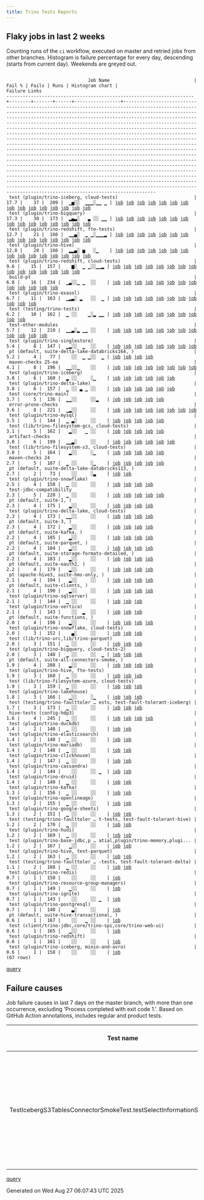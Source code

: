 ```yaml
---
title: Trino Tests Reports
---
```


## Flaky jobs in last 2 weeks

Counting runs of the `ci` workflow, executed on master and retried jobs from other branches.
Histogram is failure percentage for every day, descending (starts from current day).
Weekends are greyed out.
<pre><code>
                              Job Name                               | Fail % | Fails | Runs | Histogram chart |                                                                                                                                                                                                                                                                                                                                                                                                                                                                                                                                                                                                                  Failure Links                                                                                                                                                                                                                                                                                                                                                                                                                                                                                                                                                                                                                   
---------------------------------------------------------------------+--------+-------+------+-----------------+--------------------------------------------------------------------------------------------------------------------------------------------------------------------------------------------------------------------------------------------------------------------------------------------------------------------------------------------------------------------------------------------------------------------------------------------------------------------------------------------------------------------------------------------------------------------------------------------------------------------------------------------------------------------------------------------------------------------------------------------------------------------------------------------------------------------------------------------------------------------------------------------------------------------------------------------------------------------------------------------------------------------------------------------------------------------------------------------------------------------------------------------------------------------------------------------------------------------------------------------------
 test (plugin/trino-iceberg, cloud-tests)                            |   17.7 |    37 |  209 |  ▁▅░░  ▁▁▁░▁▁ ▁ | <a href="https://github.com/trinodb/trino/actions/runs/17228955566/job/48878936863">job</a> <a href="https://github.com/trinodb/trino/actions/runs/17230922316/job/48884620556">job</a> <a href="https://github.com/trinodb/trino/actions/runs/17239037297/job/48910970778">job</a> <a href="https://github.com/trinodb/trino/actions/runs/17239037297/job/48910970778">job</a> <a href="https://github.com/trinodb/trino/actions/runs/17240628385/job/48916677607">job</a> <a href="https://github.com/trinodb/trino/actions/runs/17207616607/job/48811641086">job</a> <a href="https://github.com/trinodb/trino/actions/runs/17207616607/job/48811641086">job</a> <a href="https://github.com/trinodb/trino/actions/runs/17207616607/job/48816293809">job</a> <a href="https://github.com/trinodb/trino/actions/runs/17207616607/job/48816293809">job</a> <a href="https://github.com/trinodb/trino/actions/runs/17208768128/job/48815634742">job</a> <a href="https://github.com/trinodb/trino/actions/runs/17108416743/job/48523657383">job</a> <a href="https://github.com/trinodb/trino/actions/runs/17108416743/job/48523657383">job</a> <a href="https://github.com/trinodb/trino/actions/runs/17109422199/job/48526890190">job</a> <a href="https://github.com/trinodb/trino/actions/runs/17112058958/job/48535478957">job</a> <a href="https://github.com/trinodb/trino/actions/runs/17071314679/job/48400823061">job</a>  
 test (plugin/trino-bigquery)                                        |   17.3 |    30 |  173 |  ▂▄▃░   ▃ ░░ ▁▁ | <a href="https://github.com/trinodb/trino/actions/runs/17208768128/job/48921456231">job</a> <a href="https://github.com/trinodb/trino/actions/runs/17208768128/job/48921456231">job</a> <a href="https://github.com/trinodb/trino/actions/runs/17208768128/job/48921456231">job</a> <a href="https://github.com/trinodb/trino/actions/runs/17208768128/job/48921456231">job</a> <a href="https://github.com/trinodb/trino/actions/runs/17237684771/job/48906756653">job</a> <a href="https://github.com/trinodb/trino/actions/runs/17208768128/job/48815634643">job</a> <a href="https://github.com/trinodb/trino/actions/runs/17208768128/job/48815634643">job</a> <a href="https://github.com/trinodb/trino/actions/runs/17208768128/job/48815634643">job</a> <a href="https://github.com/trinodb/trino/actions/runs/17208768128/job/48815634643">job</a> <a href="https://github.com/trinodb/trino/actions/runs/17208768128/job/48820554340">job</a> <a href="https://github.com/trinodb/trino/actions/runs/17182028555/job/48745788824">job</a> <a href="https://github.com/trinodb/trino/actions/runs/17109422199/job/48526890063">job</a> <a href="https://github.com/trinodb/trino/actions/runs/17058484437/job/48360581954">job</a> <a href="https://github.com/trinodb/trino/actions/runs/17059964983/job/48364871708">job</a> <a href="https://github.com/trinodb/trino/actions/runs/17067408202/job/48387815758">job</a>  
 test (plugin/trino-redshift, fte-tests)                             |   12.7 |    21 |  166 |  ▁▁▄░  ▁ ▁░▁▁▁▂ | <a href="https://github.com/trinodb/trino/actions/runs/17230922316/job/48884620602">job</a> <a href="https://github.com/trinodb/trino/actions/runs/17239037297/job/48910970877">job</a> <a href="https://github.com/trinodb/trino/actions/runs/17239037297/job/48910970877">job</a> <a href="https://github.com/trinodb/trino/actions/runs/17239037297/job/48917964768">job</a> <a href="https://github.com/trinodb/trino/actions/runs/17239037297/job/48917964768">job</a> <a href="https://github.com/trinodb/trino/actions/runs/17206765027/job/48809040604">job</a> <a href="https://github.com/trinodb/trino/actions/runs/17206765027/job/48809040604">job</a> <a href="https://github.com/trinodb/trino/actions/runs/17183034042/job/48748078659">job</a> <a href="https://github.com/trinodb/trino/actions/runs/17183034042/job/48748078659">job</a> <a href="https://github.com/trinodb/trino/actions/runs/17107673239/job/48520803920">job</a> <a href="https://github.com/trinodb/trino/actions/runs/17112058958/job/48535479005">job</a> <a href="https://github.com/trinodb/trino/actions/runs/17038144693/job/48295405126">job</a> <a href="https://github.com/trinodb/trino/actions/runs/17047639583/job/48327515491">job</a> <a href="https://github.com/trinodb/trino/actions/runs/17047639583/job/48327515491">job</a> <a href="https://github.com/trinodb/trino/actions/runs/17005460462/job/48214385396">job</a>  
 test (plugin/trino-hive)                                            |   12.0 |    20 |  166 |  ▂▂▄░ ▅   ░▁    | <a href="https://github.com/trinodb/trino/actions/runs/17231287655/job/48885749509">job</a> <a href="https://github.com/trinodb/trino/actions/runs/17231287655/job/48889390398">job</a> <a href="https://github.com/trinodb/trino/actions/runs/17239037297/job/48910970735">job</a> <a href="https://github.com/trinodb/trino/actions/runs/17239037297/job/48910970735">job</a> <a href="https://github.com/trinodb/trino/actions/runs/17239037297/job/48917964750">job</a> <a href="https://github.com/trinodb/trino/actions/runs/17183034042/job/48794141969">job</a> <a href="https://github.com/trinodb/trino/actions/runs/17183034042/job/48794141969">job</a> <a href="https://github.com/trinodb/trino/actions/runs/17203530595/job/48799062867">job</a> <a href="https://github.com/trinodb/trino/actions/runs/17203530595/job/48799062867">job</a> <a href="https://github.com/trinodb/trino/actions/runs/17183034042/job/48748078615">job</a> <a href="https://github.com/trinodb/trino/actions/runs/17183034042/job/48748078615">job</a> <a href="https://github.com/trinodb/trino/actions/runs/17126746825/job/48580258104">job</a> <a href="https://github.com/trinodb/trino/actions/runs/17126746825/job/48580258104">job</a> <a href="https://github.com/trinodb/trino/actions/runs/17126746825/job/48580258104">job</a> <a href="https://github.com/trinodb/trino/actions/runs/17130599644/job/48593618945">job</a>  
 test (plugin/trino-redshift, cloud-tests)                           |    9.6 |    15 |  157 |    ▆░  ▁ ▁░░▁▁▂ | <a href="https://github.com/trinodb/trino/actions/runs/17230922316/job/48884620605">job</a> <a href="https://github.com/trinodb/trino/actions/runs/17182028555/job/48745788862">job</a> <a href="https://github.com/trinodb/trino/actions/runs/17183034042/job/48748078651">job</a> <a href="https://github.com/trinodb/trino/actions/runs/17183034042/job/48748078651">job</a> <a href="https://github.com/trinodb/trino/actions/runs/17107673239/job/48520803930">job</a> <a href="https://github.com/trinodb/trino/actions/runs/17112058958/job/48535479008">job</a> <a href="https://github.com/trinodb/trino/actions/runs/17038144693/job/48295405121">job</a> <a href="https://github.com/trinodb/trino/actions/runs/17038465894/job/48296412992">job</a> <a href="https://github.com/trinodb/trino/actions/runs/16988183959/job/48161573123">job</a> <a href="https://github.com/trinodb/trino/actions/runs/16961661340/job/48075782150">job</a> <a href="https://github.com/trinodb/trino/actions/runs/16963624069/job/48082119958">job</a> <a href="https://github.com/trinodb/trino/actions/runs/16932513136/job/47981307742">job</a> <a href="https://github.com/trinodb/trino/actions/runs/16941290119/job/48010935661">job</a> <a href="https://github.com/trinodb/trino/actions/runs/16941290119/job/48010935661">job</a> <a href="https://github.com/trinodb/trino/actions/runs/16944743520/job/48022822393">job</a>  
 build-pt                                                            |    6.8 |    16 |  234 |  ▁▃░░▁ ▁  ░░    | <a href="https://github.com/trinodb/trino/actions/runs/17237684771/job/48906676013">job</a> <a href="https://github.com/trinodb/trino/actions/runs/17237684771/job/48906676013">job</a> <a href="https://github.com/trinodb/trino/actions/runs/17239037297/job/48910886342">job</a> <a href="https://github.com/trinodb/trino/actions/runs/17239037297/job/48910886342">job</a> <a href="https://github.com/trinodb/trino/actions/runs/17208768128/job/48815534842">job</a> <a href="https://github.com/trinodb/trino/actions/runs/17208768128/job/48815534842">job</a> <a href="https://github.com/trinodb/trino/actions/runs/17208768128/job/48815534842">job</a> <a href="https://github.com/trinodb/trino/actions/runs/17208768128/job/48815534842">job</a> <a href="https://github.com/trinodb/trino/actions/runs/17208768128/job/48820553079">job</a> <a href="https://github.com/trinodb/trino/actions/runs/17162324829/job/48694383558">job</a> <a href="https://github.com/trinodb/trino/actions/runs/17162324829/job/48694383558">job</a> <a href="https://github.com/trinodb/trino/actions/runs/17099173653/job/48490851481">job</a> <a href="https://github.com/trinodb/trino/actions/runs/17109422199/job/48526820809">job</a>                                                                                                                                                                  
 test (plugin/trino-exasol)                                          |    6.7 |    11 |  163 |  ▁▂▃░ ▂   ░░  ▁ | <a href="https://github.com/trinodb/trino/actions/runs/17237684771/job/48906756706">job</a> <a href="https://github.com/trinodb/trino/actions/runs/17237684771/job/48906756706">job</a> <a href="https://github.com/trinodb/trino/actions/runs/17208768128/job/48815634719">job</a> <a href="https://github.com/trinodb/trino/actions/runs/17208768128/job/48815634719">job</a> <a href="https://github.com/trinodb/trino/actions/runs/17208768128/job/48815634719">job</a> <a href="https://github.com/trinodb/trino/actions/runs/17208768128/job/48815634719">job</a> <a href="https://github.com/trinodb/trino/actions/runs/17182028555/job/48745788839">job</a> <a href="https://github.com/trinodb/trino/actions/runs/17130599644/job/48593618991">job</a> <a href="https://github.com/trinodb/trino/actions/runs/17130599644/job/48593618991">job</a> <a href="https://github.com/trinodb/trino/actions/runs/17109422199/job/48526890125">job</a> <a href="https://github.com/trinodb/trino/actions/runs/16935038296/job/47989518578">job</a>                                                                                                                                                                                                                                                                                                                                  
 test (testing/trino-tests)                                          |    6.2 |    10 |  162 |  ▁ ░░    ▁░▂ ▁▁ | <a href="https://github.com/trinodb/trino/actions/runs/17239037297/job/48910970875">job</a> <a href="https://github.com/trinodb/trino/actions/runs/17239037297/job/48910970875">job</a> <a href="https://github.com/trinodb/trino/actions/runs/17038465894/job/48296413039">job</a> <a href="https://github.com/trinodb/trino/actions/runs/17052856560/job/48344465835">job</a> <a href="https://github.com/trinodb/trino/actions/runs/17004207021/job/48211481697">job</a> <a href="https://github.com/trinodb/trino/actions/runs/17005460462/job/48214385404">job</a> <a href="https://github.com/trinodb/trino/actions/runs/16963163305/job/48080635118">job</a> <a href="https://github.com/trinodb/trino/actions/runs/16963700761/job/48082411331">job</a> <a href="https://github.com/trinodb/trino/actions/runs/16963700761/job/48082411331">job</a> <a href="https://github.com/trinodb/trino/actions/runs/16944743520/job/48022822388">job</a>                                                                                                                                                                                                                                                                                                                                                                                                                  
 test-other-modules                                                  |    5.7 |    12 |  210 |  ▁▁▃░▂ ▁▁ ░░    | <a href="https://github.com/trinodb/trino/actions/runs/17239037297/job/48910886326">job</a> <a href="https://github.com/trinodb/trino/actions/runs/17239037297/job/48910886326">job</a> <a href="https://github.com/trinodb/trino/actions/runs/17220626590/job/48854925350">job</a> <a href="https://github.com/trinodb/trino/actions/runs/17182028555/job/48745764959">job</a> <a href="https://github.com/trinodb/trino/actions/runs/17162229249/job/48694056039">job</a> <a href="https://github.com/trinodb/trino/actions/runs/17162229249/job/48694056039">job</a> <a href="https://github.com/trinodb/trino/actions/runs/17164855630/job/48703100295">job</a> <a href="https://github.com/trinodb/trino/actions/runs/17108416743/job/48523584277">job</a> <a href="https://github.com/trinodb/trino/actions/runs/17108416743/job/48523584277">job</a> <a href="https://github.com/trinodb/trino/actions/runs/17112056387/job/48535432056">job</a> <a href="https://github.com/trinodb/trino/actions/runs/17061283578/job/48368488578">job</a> <a href="https://github.com/trinodb/trino/actions/runs/16947600270/job/48032374220">job</a>                                                                                                                                                                                                                                                  
 test (plugin/trino-singlestore)                                     |    5.4 |     8 |  147 |  ▁▂░░  ▁  ░░    | <a href="https://github.com/trinodb/trino/actions/runs/17230922316/job/48884620610">job</a> <a href="https://github.com/trinodb/trino/actions/runs/17231287655/job/48885749588">job</a> <a href="https://github.com/trinodb/trino/actions/runs/17208768128/job/48815634833">job</a> <a href="https://github.com/trinodb/trino/actions/runs/17208768128/job/48815634833">job</a> <a href="https://github.com/trinodb/trino/actions/runs/17208768128/job/48815634833">job</a> <a href="https://github.com/trinodb/trino/actions/runs/17208768128/job/48815634833">job</a> <a href="https://github.com/trinodb/trino/actions/runs/17088799767/job/48458296620">job</a> <a href="https://github.com/trinodb/trino/actions/runs/17088799767/job/48458296620">job</a>                                                                                                                                                                                                                                                                                                                                                                                                                                                                                                                                                                                  
 pt (default, suite-delta-lake-databricks164, )                      |    5.2 |     4 |   77 |    ░░  ▁ ▁░░  ▁ | <a href="https://github.com/trinodb/trino/actions/runs/17108416743/job/48524667188">job</a> <a href="https://github.com/trinodb/trino/actions/runs/17108416743/job/48524667188">job</a> <a href="https://github.com/trinodb/trino/actions/runs/17038465894/job/48297065964">job</a> <a href="https://github.com/trinodb/trino/actions/runs/16937420377/job/47998165210">job</a>                                                                                                                                                                                                                                                                                                                                                                                                                                                                                                                                                                                                                                                                                                                                                                                                                                                                                                                  
 maven-checks 25-ea                                                  |    4.1 |     8 |  196 |  ▁▁░░▁    ░░    | <a href="https://github.com/trinodb/trino/actions/runs/17230842014/job/48884319998">job</a> <a href="https://github.com/trinodb/trino/actions/runs/17239037297/job/48910886303">job</a> <a href="https://github.com/trinodb/trino/actions/runs/17239037297/job/48910886303">job</a> <a href="https://github.com/trinodb/trino/actions/runs/17203530595/job/48798994846">job</a> <a href="https://github.com/trinodb/trino/actions/runs/17203530595/job/48798994846">job</a> <a href="https://github.com/trinodb/trino/actions/runs/17162162595/job/48693837525">job</a> <a href="https://github.com/trinodb/trino/actions/runs/17162162595/job/48693837525">job</a> <a href="https://github.com/trinodb/trino/actions/runs/17046418459/job/48323335321">job</a>                                                                                                                                                                                                                                                                                                                                                                                                                                                                                                                                                                                  
 test (plugin/trino-iceberg)                                         |    3.8 |     6 |  160 |  ▂ ░░     ░▁    | <a href="https://github.com/trinodb/trino/actions/runs/17230922316/job/48884620589">job</a> <a href="https://github.com/trinodb/trino/actions/runs/17231287655/job/48885749535">job</a> <a href="https://github.com/trinodb/trino/actions/runs/17239037297/job/48910970847">job</a> <a href="https://github.com/trinodb/trino/actions/runs/17239037297/job/48910970847">job</a> <a href="https://github.com/trinodb/trino/actions/runs/17240628385/job/48916677697">job</a> <a href="https://github.com/trinodb/trino/actions/runs/17004812202/job/48212902847">job</a>                                                                                                                                                                                                                                                                                                                                                                                                                                                                                                                                                                                                                                                                                                                                                  
 test (plugin/trino-delta-lake)                                      |    3.8 |     6 |  157 |  ▁ ░░ ▃ ▁ ░░    | <a href="https://github.com/trinodb/trino/actions/runs/17239037297/job/48910970698">job</a> <a href="https://github.com/trinodb/trino/actions/runs/17239037297/job/48910970698">job</a> <a href="https://github.com/trinodb/trino/actions/runs/17126746825/job/48580258026">job</a> <a href="https://github.com/trinodb/trino/actions/runs/17126746825/job/48580258026">job</a> <a href="https://github.com/trinodb/trino/actions/runs/17126746825/job/48580258026">job</a> <a href="https://github.com/trinodb/trino/actions/runs/17079801061/job/48430538247">job</a>                                                                                                                                                                                                                                                                                                                                                                                                                                                                                                                                                                                                                                                                                                                                                  
 test (core/trino-main)                                              |    3.7 |     5 |  136 |  ▁▁░░     ░░▂   | <a href="https://github.com/trinodb/trino/actions/runs/17237684771/job/48906756693">job</a> <a href="https://github.com/trinodb/trino/actions/runs/17237684771/job/48906756693">job</a> <a href="https://github.com/trinodb/trino/actions/runs/17209401445/job/48817287019">job</a> <a href="https://github.com/trinodb/trino/actions/runs/17209401445/job/48817287019">job</a> <a href="https://github.com/trinodb/trino/actions/runs/16995535563/job/48185273384">job</a>                                                                                                                                                                                                                                                                                                                                                                                                                                                                                                                                                                                                                                                                                                                                                                                                                                  
 error-prone-checks                                                  |    3.6 |     8 |  221 |  ▁▂░░     ░░    | <a href="https://github.com/trinodb/trino/actions/runs/17231287655/job/48885679146">job</a> <a href="https://github.com/trinodb/trino/actions/runs/17239037297/job/48910886340">job</a> <a href="https://github.com/trinodb/trino/actions/runs/17239037297/job/48910886340">job</a> <a href="https://github.com/trinodb/trino/actions/runs/17208768128/job/48815534723">job</a> <a href="https://github.com/trinodb/trino/actions/runs/17208768128/job/48815534723">job</a> <a href="https://github.com/trinodb/trino/actions/runs/17208768128/job/48815534723">job</a> <a href="https://github.com/trinodb/trino/actions/runs/17208768128/job/48815534723">job</a> <a href="https://github.com/trinodb/trino/actions/runs/17097621271/job/48485669402">job</a>                                                                                                                                                                                                                                                                                                                                                                                                                                                                                                                                                                                  
 test (plugin/trino-mysql)                                           |    3.5 |     5 |  144 |  ▁ ▃░     ░░    | <a href="https://github.com/trinodb/trino/actions/runs/17237684771/job/48906756849">job</a> <a href="https://github.com/trinodb/trino/actions/runs/17237684771/job/48906756849">job</a> <a href="https://github.com/trinodb/trino/actions/runs/17239037297/job/48910970801">job</a> <a href="https://github.com/trinodb/trino/actions/runs/17239037297/job/48910970801">job</a> <a href="https://github.com/trinodb/trino/actions/runs/17182028555/job/48745788885">job</a>                                                                                                                                                                                                                                                                                                                                                                                                                                                                                                                                                                                                                                                                                                                                                                                                                                  
 test (lib/trino-filesystem-gcs, cloud-tests)                        |    3.1 |     5 |  162 |   ▂░░   ▁ ░░    | <a href="https://github.com/trinodb/trino/actions/runs/17203530595/job/48799062800">job</a> <a href="https://github.com/trinodb/trino/actions/runs/17203530595/job/48799062800">job</a> <a href="https://github.com/trinodb/trino/actions/runs/17203530595/job/48806034746">job</a> <a href="https://github.com/trinodb/trino/actions/runs/17203530595/job/48806034746">job</a> <a href="https://github.com/trinodb/trino/actions/runs/17058484437/job/48360581934">job</a>                                                                                                                                                                                                                                                                                                                                                                                                                                                                                                                                                                                                                                                                                                                                                                                                                                  
 artifact-checks                                                     |    3.0 |     6 |  199 |  ▁▁▃░     ░░    | <a href="https://github.com/trinodb/trino/actions/runs/17237684771/job/48906675898">job</a> <a href="https://github.com/trinodb/trino/actions/runs/17237684771/job/48906675898">job</a> <a href="https://github.com/trinodb/trino/actions/runs/17222521331/job/48860751615">job</a> <a href="https://github.com/trinodb/trino/actions/runs/17182985807/job/48747955205">job</a> <a href="https://github.com/trinodb/trino/actions/runs/17097621271/job/48485669359">job</a> <a href="https://github.com/trinodb/trino/actions/runs/16944743520/job/48022756452">job</a>                                                                                                                                                                                                                                                                                                                                                                                                                                                                                                                                                                                                                                                                                                                                                  
 test (lib/trino-filesystem-s3, cloud-tests)                         |    3.0 |     5 |  164 |   ▂░░     ░▁    | <a href="https://github.com/trinodb/trino/actions/runs/17208768128/job/48815634637">job</a> <a href="https://github.com/trinodb/trino/actions/runs/17208768128/job/48815634637">job</a> <a href="https://github.com/trinodb/trino/actions/runs/17208768128/job/48815634637">job</a> <a href="https://github.com/trinodb/trino/actions/runs/17208768128/job/48815634637">job</a> <a href="https://github.com/trinodb/trino/actions/runs/17005460462/job/48214385336">job</a>                                                                                                                                                                                                                                                                                                                                                                                                                                                                                                                                                                                                                                                                                                                                                                                                                                  
 maven-checks 24                                                     |    2.7 |     5 |  187 |  ▁ ░░     ░▁    | <a href="https://github.com/trinodb/trino/actions/runs/17230842014/job/48884320009">job</a> <a href="https://github.com/trinodb/trino/actions/runs/17237684771/job/48906675911">job</a> <a href="https://github.com/trinodb/trino/actions/runs/17237684771/job/48906675911">job</a> <a href="https://github.com/trinodb/trino/actions/runs/17108039653/job/48522012239">job</a> <a href="https://github.com/trinodb/trino/actions/runs/17004207021/job/48211458355">job</a>                                                                                                                                                                                                                                                                                                                                                                                                                                                                                                                                                                                                                                                                                                                                                                                                                                  
 pt (default, suite-delta-lake-databricks113, )                      |    2.7 |     2 |   73 |    ░░     ░▃    | <a href="https://github.com/trinodb/trino/actions/runs/17004812202/job/48213086476">job</a> <a href="https://github.com/trinodb/trino/actions/runs/17005460462/job/48214577054">job</a>                                                                                                                                                                                                                                                                                                                                                                                                                                                                                                                                                                                                                                                                                                                                                                                                                                                                                                                                                                                                                                                                                  
 test (plugin/trino-snowflake)                                       |    2.5 |     4 |  158 |  ▁ ░░     ░░    | <a href="https://github.com/trinodb/trino/actions/runs/17237684771/job/48906756853">job</a> <a href="https://github.com/trinodb/trino/actions/runs/17237684771/job/48906756853">job</a> <a href="https://github.com/trinodb/trino/actions/runs/17239037297/job/48910970836">job</a> <a href="https://github.com/trinodb/trino/actions/runs/17239037297/job/48910970836">job</a>                                                                                                                                                                                                                                                                                                                                                                                                                                                                                                                                                                                                                                                                                                                                                                                                                                                                                                                  
 test-jdbc-compatibility                                             |    2.3 |     5 |  220 |  ▁ ░░     ░░    | <a href="https://github.com/trinodb/trino/actions/runs/17230922316/job/48884561659">job</a> <a href="https://github.com/trinodb/trino/actions/runs/17237684771/job/48906675930">job</a> <a href="https://github.com/trinodb/trino/actions/runs/17237684771/job/48906675930">job</a> <a href="https://github.com/trinodb/trino/actions/runs/17239037297/job/48910886336">job</a> <a href="https://github.com/trinodb/trino/actions/runs/17239037297/job/48910886336">job</a>                                                                                                                                                                                                                                                                                                                                                                                                                                                                                                                                                                                                                                                                                                                                                                                                                                  
 pt (default, suite-1, )                                             |    2.3 |     4 |  175 |   ▂░░     ░░    | <a href="https://github.com/trinodb/trino/actions/runs/17208768128/job/48829565777">job</a> <a href="https://github.com/trinodb/trino/actions/runs/17208768128/job/48829565777">job</a> <a href="https://github.com/trinodb/trino/actions/runs/17208768128/job/48829565777">job</a> <a href="https://github.com/trinodb/trino/actions/runs/17208768128/job/48829565777">job</a>                                                                                                                                                                                                                                                                                                                                                                                                                                                                                                                                                                                                                                                                                                                                                                                                                                                                                                                  
 test (plugin/trino-delta-lake, cloud-tests)                         |    2.3 |     4 |  173 |  ▁▁░░     ░░    | <a href="https://github.com/trinodb/trino/actions/runs/17239037297/job/48910970704">job</a> <a href="https://github.com/trinodb/trino/actions/runs/17239037297/job/48910970704">job</a> <a href="https://github.com/trinodb/trino/actions/runs/17209401445/job/48817287063">job</a> <a href="https://github.com/trinodb/trino/actions/runs/17209401445/job/48817287063">job</a>                                                                                                                                                                                                                                                                                                                                                                                                                                                                                                                                                                                                                                                                                                                                                                                                                                                                                                                  
 pt (default, suite-3, )                                             |    2.3 |     4 |  172 |   ▂░░     ░░    | <a href="https://github.com/trinodb/trino/actions/runs/17208768128/job/48829565750">job</a> <a href="https://github.com/trinodb/trino/actions/runs/17208768128/job/48829565750">job</a> <a href="https://github.com/trinodb/trino/actions/runs/17208768128/job/48829565750">job</a> <a href="https://github.com/trinodb/trino/actions/runs/17208768128/job/48829565750">job</a>                                                                                                                                                                                                                                                                                                                                                                                                                                                                                                                                                                                                                                                                                                                                                                                                                                                                                                                  
 pt (default, suite-kafka, )                                         |    2.2 |     4 |  185 |   ▂░░     ░░    | <a href="https://github.com/trinodb/trino/actions/runs/17208768128/job/48829565995">job</a> <a href="https://github.com/trinodb/trino/actions/runs/17208768128/job/48829565995">job</a> <a href="https://github.com/trinodb/trino/actions/runs/17208768128/job/48829565995">job</a> <a href="https://github.com/trinodb/trino/actions/runs/17208768128/job/48829565995">job</a>                                                                                                                                                                                                                                                                                                                                                                                                                                                                                                                                                                                                                                                                                                                                                                                                                                                                                                                  
 pt (default, suite-parquet, )                                       |    2.2 |     4 |  184 |   ▂░░     ░░    | <a href="https://github.com/trinodb/trino/actions/runs/17208768128/job/48829565928">job</a> <a href="https://github.com/trinodb/trino/actions/runs/17208768128/job/48829565928">job</a> <a href="https://github.com/trinodb/trino/actions/runs/17208768128/job/48829565928">job</a> <a href="https://github.com/trinodb/trino/actions/runs/17208768128/job/48829565928">job</a>                                                                                                                                                                                                                                                                                                                                                                                                                                                                                                                                                                                                                                                                                                                                                                                                                                                                                                                  
 pt (default, suite-storage-formats-detailed, )                      |    2.2 |     4 |  183 |   ▂░░     ░░    | <a href="https://github.com/trinodb/trino/actions/runs/17208768128/job/48829565856">job</a> <a href="https://github.com/trinodb/trino/actions/runs/17208768128/job/48829565856">job</a> <a href="https://github.com/trinodb/trino/actions/runs/17208768128/job/48829565856">job</a> <a href="https://github.com/trinodb/trino/actions/runs/17208768128/job/48829565856">job</a>                                                                                                                                                                                                                                                                                                                                                                                                                                                                                                                                                                                                                                                                                                                                                                                                                                                                                                                  
 pt (default, suite-oauth2, )                                        |    2.2 |     4 |  179 |   ▂░░     ░░    | <a href="https://github.com/trinodb/trino/actions/runs/17208768128/job/48829565870">job</a> <a href="https://github.com/trinodb/trino/actions/runs/17208768128/job/48829565870">job</a> <a href="https://github.com/trinodb/trino/actions/runs/17208768128/job/48829565870">job</a> <a href="https://github.com/trinodb/trino/actions/runs/17208768128/job/48829565870">job</a>                                                                                                                                                                                                                                                                                                                                                                                                                                                                                                                                                                                                                                                                                                                                                                                                                                                                                                                  
 pt (apache-hive3, suite-hms-only, )                                 |    2.1 |     4 |  194 |   ▂░░     ░░    | <a href="https://github.com/trinodb/trino/actions/runs/17208768128/job/48829565932">job</a> <a href="https://github.com/trinodb/trino/actions/runs/17208768128/job/48829565932">job</a> <a href="https://github.com/trinodb/trino/actions/runs/17208768128/job/48829565932">job</a> <a href="https://github.com/trinodb/trino/actions/runs/17208768128/job/48829565932">job</a>                                                                                                                                                                                                                                                                                                                                                                                                                                                                                                                                                                                                                                                                                                                                                                                                                                                                                                                  
 pt (default, suite-clients, )                                       |    2.1 |     4 |  190 |   ▂░░     ░░    | <a href="https://github.com/trinodb/trino/actions/runs/17208768128/job/48829565857">job</a> <a href="https://github.com/trinodb/trino/actions/runs/17208768128/job/48829565857">job</a> <a href="https://github.com/trinodb/trino/actions/runs/17208768128/job/48829565857">job</a> <a href="https://github.com/trinodb/trino/actions/runs/17208768128/job/48829565857">job</a>                                                                                                                                                                                                                                                                                                                                                                                                                                                                                                                                                                                                                                                                                                                                                                                                                                                                                                                  
 test (plugin/trino-sqlserver)                                       |    2.1 |     3 |  144 |  ▁ ░░     ░░    | <a href="https://github.com/trinodb/trino/actions/runs/17237684771/job/48906756887">job</a> <a href="https://github.com/trinodb/trino/actions/runs/17237684771/job/48906756887">job</a> <a href="https://github.com/trinodb/trino/actions/runs/17112056387/job/48535472135">job</a>                                                                                                                                                                                                                                                                                                                                                                                                                                                                                                                                                                                                                                                                                                                                                                                                                                                                                                                                                                                                  
 test (plugin/trino-vertica)                                         |    2.1 |     3 |  143 |    ░░  ▂  ░░    | <a href="https://github.com/trinodb/trino/actions/runs/17107673239/job/48520803956">job</a> <a href="https://github.com/trinodb/trino/actions/runs/17112056387/job/48535472186">job</a> <a href="https://github.com/trinodb/trino/actions/runs/17112058958/job/48535478994">job</a>                                                                                                                                                                                                                                                                                                                                                                                                                                                                                                                                                                                                                                                                                                                                                                                                                                                                                                                                                                                                  
 pt (default, suite-functions, )                                     |    2.0 |     4 |  198 |   ▂░░     ░░    | <a href="https://github.com/trinodb/trino/actions/runs/17208768128/job/48829565891">job</a> <a href="https://github.com/trinodb/trino/actions/runs/17208768128/job/48829565891">job</a> <a href="https://github.com/trinodb/trino/actions/runs/17208768128/job/48829565891">job</a> <a href="https://github.com/trinodb/trino/actions/runs/17208768128/job/48829565891">job</a>                                                                                                                                                                                                                                                                                                                                                                                                                                                                                                                                                                                                                                                                                                                                                                                                                                                                                                                  
 test (plugin/trino-snowflake, cloud-tests)                          |    2.0 |     3 |  152 |    ▄░     ░░    | <a href="https://github.com/trinodb/trino/actions/runs/17230842014/job/48884396408">job</a> <a href="https://github.com/trinodb/trino/actions/runs/17183034042/job/48748078657">job</a> <a href="https://github.com/trinodb/trino/actions/runs/17183034042/job/48748078657">job</a>                                                                                                                                                                                                                                                                                                                                                                                                                                                                                                                                                                                                                                                                                                                                                                                                                                                                                                                                                                                                  
 test (lib/trino-orc,lib/trino-parquet)                              |    2.0 |     3 |  151 |  ▁ ░░     ░░    | <a href="https://github.com/trinodb/trino/actions/runs/17230922316/job/48884620483">job</a> <a href="https://github.com/trinodb/trino/actions/runs/17239037297/job/48910970710">job</a> <a href="https://github.com/trinodb/trino/actions/runs/17239037297/job/48910970710">job</a>                                                                                                                                                                                                                                                                                                                                                                                                                                                                                                                                                                                                                                                                                                                                                                                                                                                                                                                                                                                                  
 test (plugin/trino-bigquery, cloud-tests-2)                         |    2.0 |     3 |  148 |  ▁ ░░     ░░  ▁ | <a href="https://github.com/trinodb/trino/actions/runs/17239037297/job/48910970687">job</a> <a href="https://github.com/trinodb/trino/actions/runs/17239037297/job/48910970687">job</a> <a href="https://github.com/trinodb/trino/actions/runs/16935038296/job/47989518559">job</a>                                                                                                                                                                                                                                                                                                                                                                                                                                                                                                                                                                                                                                                                                                                                                                                                                                                                                                                                                                                                  
 pt (default, suite-all-connectors-smoke, )                          |    1.9 |     4 |  208 |   ▂░░     ░░    | <a href="https://github.com/trinodb/trino/actions/runs/17208768128/job/48829565918">job</a> <a href="https://github.com/trinodb/trino/actions/runs/17208768128/job/48829565918">job</a> <a href="https://github.com/trinodb/trino/actions/runs/17208768128/job/48829565918">job</a> <a href="https://github.com/trinodb/trino/actions/runs/17208768128/job/48829565918">job</a>                                                                                                                                                                                                                                                                                                                                                                                                                                                                                                                                                                                                                                                                                                                                                                                                                                                                                                                  
 test (plugin/trino-hive, fte-tests)                                 |    1.9 |     3 |  160 |  ▁ ░░     ░░    | <a href="https://github.com/trinodb/trino/actions/runs/17231287655/job/48885749510">job</a> <a href="https://github.com/trinodb/trino/actions/runs/17239037297/job/48910970788">job</a> <a href="https://github.com/trinodb/trino/actions/runs/17239037297/job/48910970788">job</a>                                                                                                                                                                                                                                                                                                                                                                                                                                                                                                                                                                                                                                                                                                                                                                                                                                                                                                                                                                                                  
 test (lib/trino-filesystem-azure, cloud-tests)                      |    1.9 |     3 |  159 |  ▁ ░░     ░░    | <a href="https://github.com/trinodb/trino/actions/runs/17231287655/job/48885749463">job</a> <a href="https://github.com/trinodb/trino/actions/runs/17239037297/job/48910970678">job</a> <a href="https://github.com/trinodb/trino/actions/runs/17239037297/job/48910970678">job</a>                                                                                                                                                                                                                                                                                                                                                                                                                                                                                                                                                                                                                                                                                                                                                                                                                                                                                                                                                                                                  
 test (plugin/trino-lakehouse)                                       |    1.8 |     3 |  166 |   ▁░░     ░▁    | <a href="https://github.com/trinodb/trino/actions/runs/17209401445/job/48817287166">job</a> <a href="https://github.com/trinodb/trino/actions/runs/17209401445/job/48817287166">job</a> <a href="https://github.com/trinodb/trino/actions/runs/17005460462/job/48214385371">job</a>                                                                                                                                                                                                                                                                                                                                                                                                                                                                                                                                                                                                                                                                                                                                                                                                                                                                                                                                                                                                  
 test (testing/trino-faulttoler … ests, test-fault-tolerant-iceberg) |    1.7 |     3 |  173 |  ▁ ░░     ░░    | <a href="https://github.com/trinodb/trino/actions/runs/17230922316/job/48884620665">job</a> <a href="https://github.com/trinodb/trino/actions/runs/17237684771/job/48906756896">job</a> <a href="https://github.com/trinodb/trino/actions/runs/17237684771/job/48906756896">job</a>                                                                                                                                                                                                                                                                                                                                                                                                                                                                                                                                                                                                                                                                                                                                                                                                                                                                                                                                                                                                  
 hive-tests (config-hdp3)                                            |    1.6 |     4 |  245 |  ▁ ░░     ░░    | <a href="https://github.com/trinodb/trino/actions/runs/17237684771/job/48906675942">job</a> <a href="https://github.com/trinodb/trino/actions/runs/17237684771/job/48906675942">job</a> <a href="https://github.com/trinodb/trino/actions/runs/17239037297/job/48910886355">job</a> <a href="https://github.com/trinodb/trino/actions/runs/17239037297/job/48910886355">job</a>                                                                                                                                                                                                                                                                                                                                                                                                                                                                                                                                                                                                                                                                                                                                                                                                                                                                                                                  
 test (plugin/trino-duckdb)                                          |    1.4 |     2 |  148 |  ▁ ░░     ░░    | <a href="https://github.com/trinodb/trino/actions/runs/17239037297/job/48910970776">job</a> <a href="https://github.com/trinodb/trino/actions/runs/17239037297/job/48910970776">job</a>                                                                                                                                                                                                                                                                                                                                                                                                                                                                                                                                                                                                                                                                                                                                                                                                                                                                                                                                                                                                                                                                                  
 test (plugin/trino-elasticsearch)                                   |    1.4 |     2 |  148 |  ▁ ░░     ░░    | <a href="https://github.com/trinodb/trino/actions/runs/17230842014/job/48884396363">job</a> <a href="https://github.com/trinodb/trino/actions/runs/17230922316/job/48884620521">job</a>                                                                                                                                                                                                                                                                                                                                                                                                                                                                                                                                                                                                                                                                                                                                                                                                                                                                                                                                                                                                                                                                                  
 test (plugin/trino-mariadb)                                         |    1.4 |     2 |  148 |  ▁ ░░     ░░    | <a href="https://github.com/trinodb/trino/actions/runs/17239037297/job/48910970813">job</a> <a href="https://github.com/trinodb/trino/actions/runs/17239037297/job/48910970813">job</a>                                                                                                                                                                                                                                                                                                                                                                                                                                                                                                                                                                                                                                                                                                                                                                                                                                                                                                                                                                                                                                                                                  
 test (plugin/trino-clickhouse)                                      |    1.4 |     2 |  147 |  ▁ ░░     ░░    | <a href="https://github.com/trinodb/trino/actions/runs/17239037297/job/48910970730">job</a> <a href="https://github.com/trinodb/trino/actions/runs/17239037297/job/48910970730">job</a>                                                                                                                                                                                                                                                                                                                                                                                                                                                                                                                                                                                                                                                                                                                                                                                                                                                                                                                                                                                                                                                                                  
 test (plugin/trino-cassandra)                                       |    1.4 |     2 |  144 |    ░░     ░░ ▁  | <a href="https://github.com/trinodb/trino/actions/runs/17230922316/job/48884620511">job</a> <a href="https://github.com/trinodb/trino/actions/runs/16962368641/job/48078081324">job</a>                                                                                                                                                                                                                                                                                                                                                                                                                                                                                                                                                                                                                                                                                                                                                                                                                                                                                                                                                                                                                                                                                  
 test (plugin/trino-druid)                                           |    1.4 |     2 |  140 |  ▁ ░░     ░░    | <a href="https://github.com/trinodb/trino/actions/runs/17239037297/job/48910970749">job</a> <a href="https://github.com/trinodb/trino/actions/runs/17239037297/job/48910970749">job</a>                                                                                                                                                                                                                                                                                                                                                                                                                                                                                                                                                                                                                                                                                                                                                                                                                                                                                                                                                                                                                                                                                  
 test (plugin/trino-kafka)                                           |    1.3 |     2 |  156 |  ▁ ░░     ░░    | <a href="https://github.com/trinodb/trino/actions/runs/17239037297/job/48910970785">job</a> <a href="https://github.com/trinodb/trino/actions/runs/17239037297/job/48910970785">job</a>                                                                                                                                                                                                                                                                                                                                                                                                                                                                                                                                                                                                                                                                                                                                                                                                                                                                                                                                                                                                                                                                                  
 test (plugin/trino-openlineage)                                     |    1.3 |     2 |  155 |  ▁ ░░     ░░    | <a href="https://github.com/trinodb/trino/actions/runs/17239037297/job/48910970783">job</a> <a href="https://github.com/trinodb/trino/actions/runs/17239037297/job/48910970783">job</a>                                                                                                                                                                                                                                                                                                                                                                                                                                                                                                                                                                                                                                                                                                                                                                                                                                                                                                                                                                                                                                                                                  
 test (plugin/trino-google-sheets)                                   |    1.3 |     2 |  151 |  ▁ ░░     ░░    | <a href="https://github.com/trinodb/trino/actions/runs/17239037297/job/48910970748">job</a> <a href="https://github.com/trinodb/trino/actions/runs/17239037297/job/48910970748">job</a>                                                                                                                                                                                                                                                                                                                                                                                                                                                                                                                                                                                                                                                                                                                                                                                                                                                                                                                                                                                                                                                                                  
 test (testing/trino-faulttoler … t-tests, test-fault-tolerant-hive) |    1.2 |     2 |  170 |  ▁ ░░     ░░    | <a href="https://github.com/trinodb/trino/actions/runs/17239037297/job/48910970820">job</a> <a href="https://github.com/trinodb/trino/actions/runs/17239037297/job/48910970820">job</a>                                                                                                                                                                                                                                                                                                                                                                                                                                                                                                                                                                                                                                                                                                                                                                                                                                                                                                                                                                                                                                                                                  
 test (plugin/trino-hudi)                                            |    1.2 |     2 |  169 |  ▁ ░░     ░░    | <a href="https://github.com/trinodb/trino/actions/runs/17239037297/job/48910970750">job</a> <a href="https://github.com/trinodb/trino/actions/runs/17239037297/job/48910970750">job</a>                                                                                                                                                                                                                                                                                                                                                                                                                                                                                                                                                                                                                                                                                                                                                                                                                                                                                                                                                                                                                                                                                  
 test (plugin/trino-base-jdbc,p … atial,plugin/trino-memory,plugi... |    1.2 |     2 |  167 |   ▁░░     ░░    | <a href="https://github.com/trinodb/trino/actions/runs/17231287655/job/48885749443">job</a> <a href="https://github.com/trinodb/trino/actions/runs/17220626590/job/48854996668">job</a>                                                                                                                                                                                                                                                                                                                                                                                                                                                                                                                                                                                                                                                                                                                                                                                                                                                                                                                                                                                                                                                                                  
 test (plugin/trino-hive, test-parquet)                              |    1.2 |     2 |  163 |  ▁ ░░     ░░    | <a href="https://github.com/trinodb/trino/actions/runs/17230842014/job/48884396291">job</a> <a href="https://github.com/trinodb/trino/actions/runs/17230922316/job/48884620553">job</a>                                                                                                                                                                                                                                                                                                                                                                                                                                                                                                                                                                                                                                                                                                                                                                                                                                                                                                                                                                                                                                                                                  
 test (testing/trino-faulttoler … -tests, test-fault-tolerant-delta) |    1.1 |     2 |  188 |  ▁ ░░     ░░    | <a href="https://github.com/trinodb/trino/actions/runs/17239037297/job/48910970853">job</a> <a href="https://github.com/trinodb/trino/actions/runs/17239037297/job/48910970853">job</a>                                                                                                                                                                                                                                                                                                                                                                                                                                                                                                                                                                                                                                                                                                                                                                                                                                                                                                                                                                                                                                                                                  
 test (plugin/trino-redis)                                           |    0.7 |     1 |  150 |    ░░     ░░    | <a href="https://github.com/trinodb/trino/actions/runs/17230842014/job/48884396322">job</a>                                                                                                                                                                                                                                                                                                                                                                                                                                                                                                                                                                                                                                                                                                                                                                                                                                                                                                                                                                                                                                                                                                                                                                  
 test (plugin/trino-resource-group-managers)                         |    0.7 |     1 |  149 |   ▁░░     ░░    | <a href="https://github.com/trinodb/trino/actions/runs/17220626590/job/48854996843">job</a>                                                                                                                                                                                                                                                                                                                                                                                                                                                                                                                                                                                                                                                                                                                                                                                                                                                                                                                                                                                                                                                                                                                                                                  
 test (plugin/trino-ignite)                                          |    0.7 |     1 |  143 |    ░░     ░░ ▁  | <a href="https://github.com/trinodb/trino/actions/runs/16966519681/job/48091910723">job</a>                                                                                                                                                                                                                                                                                                                                                                                                                                                                                                                                                                                                                                                                                                                                                                                                                                                                                                                                                                                                                                                                                                                                                                  
 test (plugin/trino-postgresql)                                      |    0.7 |     1 |  140 |    ▃░     ░░    | <a href="https://github.com/trinodb/trino/actions/runs/17182028555/job/48745788866">job</a>                                                                                                                                                                                                                                                                                                                                                                                                                                                                                                                                                                                                                                                                                                                                                                                                                                                                                                                                                                                                                                                                                                                                                                  
 pt (default, suite-hive-transactional, )                            |    0.6 |     1 |  167 |    ░░   ▁ ░░    | <a href="https://github.com/trinodb/trino/actions/runs/17067408202/job/48388572883">job</a>                                                                                                                                                                                                                                                                                                                                                                                                                                                                                                                                                                                                                                                                                                                                                                                                                                                                                                                                                                                                                                                                                                                                                                  
 test (client/trino-jdbc,core/trino-spi,core/trino-web-ui)           |    0.6 |     1 |  165 |   ▁░░     ░░    | <a href="https://github.com/trinodb/trino/actions/runs/17220626590/job/48854996698">job</a>                                                                                                                                                                                                                                                                                                                                                                                                                                                                                                                                                                                                                                                                                                                                                                                                                                                                                                                                                                                                                                                                                                                                                                  
 test (plugin/trino-redshift)                                        |    0.6 |     1 |  161 |    ░░     ░░    | <a href="https://github.com/trinodb/trino/actions/runs/17231287655/job/48885749577">job</a>                                                                                                                                                                                                                                                                                                                                                                                                                                                                                                                                                                                                                                                                                                                                                                                                                                                                                                                                                                                                                                                                                                                                                                  
 test (plugin/trino-iceberg, minio-and-avro)                         |    0.6 |     1 |  158 |    ░░     ░░    | <a href="https://github.com/trinodb/trino/actions/runs/17230922316/job/48884620566">job</a>                                                                                                                                                                                                                                                                                                                                                                                                                                                                                                                                                                                                                                                                                                                                                                                                                                                                                                                                                                                                                                                                                                                                                                  
(67 rows)
</code></pre>
[query](https://github.com/trinodb/reports/blob/c83f0288ac437e4bd6f2e7da31a6cd0974afe8e3/sql/tests/jobs.sql)

## Failure causes

Job failure causes in last 7 days on the master branch, with more than one occurrence,
excluding 'Process completed with exit code 1.'.
Based on GitHub Action annotations, includes regular and product tests.

| Test name                                                               | Message                                       | Test failures | Run failures | % of runs | First seen at           | Last seen at            | Failure Links                                                                                                                                                                                                                                                                                                                                                                                                    |
| ----------------------------------------------------------------------- | --------------------------------------------- | -------------:| ------------:| ---------:| ----------------------- | ----------------------- | ---------------------------------------------------------------------------------------------------------------------------------------------------------------------------------------------------------------------------------------------------------------------------------------------------------------------------------------------------------------------------------------------------------------- |
|                                                                         | Process completed with exit code 255.         |             8 |            4 |       1.3 | 2025-08-20 19:36:19.000 | 2025-08-26 07:55:52.000 | <a href="https://github.com/trinodb/trino/actions/runs/17107673239/job/48520803920">job</a> <a href="https://github.com/trinodb/trino/actions/runs/17107673239/job/48520803930">job</a> <a href="https://github.com/trinodb/trino/actions/runs/17112058958/job/48535479005">job</a> <a href="https://github.com/trinodb/trino/actions/runs/17112058958/job/48535479008">job</a> <a href="https://github.com/trinodb/trino/actions/runs/17183034042/job/48748078651">job</a>  |
|                                                                         | The action has timed out.                     |             6 |            5 |       1.6 | 2025-08-20 04:58:34.000 | 2025-08-26 07:24:45.000 | <a href="https://github.com/trinodb/trino/actions/runs/17088799767/job/48458296620">job</a> <a href="https://github.com/trinodb/trino/actions/runs/17097621271/job/48485669359">job</a> <a href="https://github.com/trinodb/trino/actions/runs/17112056387/job/48535432056">job</a> <a href="https://github.com/trinodb/trino/actions/runs/17182985807/job/48747955205">job</a> <a href="https://github.com/trinodb/trino/actions/runs/17230842014/job/48884319998">job</a>  |
| TestIcebergS3TablesConnectorSmokeTest.testSelectInformationSchemaTables | Multiple Failures \(1 failure\)\&lt;br/\&gt;        |             2 |            2 |       0.7 | 2025-08-26 05:56:33.000 | 2025-08-26 14:22:05.000 | <a href="https://github.com/trinodb/trino/actions/runs/17228955566/job/48878936863">job</a> <a href="https://github.com/trinodb/trino/actions/runs/17240628385/job/48916677607">job</a>                                                                                                                                                                                                                                                  |
|                                                                         | The field 'COLLECTION\_TYPES' is never read.  |             2 |            1 |       0.3 | 2025-08-20 12:09:30.000 | 2025-08-20 12:09:30.000 | <a href="https://github.com/trinodb/trino/actions/runs/17097621271/job/48485669402">job</a> <a href="https://github.com/trinodb/trino/actions/runs/17097621271/job/48485669402">job</a>                                                                                                                                                                                                                                                  |
|                                                                         | PR requires a rebase. Found: 2 merge commits. |             2 |            2 |       0.7 | 2025-08-20 11:56:22.000 | 2025-08-20 13:02:22.000 | <a href="https://github.com/trinodb/trino/actions/runs/17097621271/job/48485669475">job</a> <a href="https://github.com/trinodb/trino/actions/runs/17099168953/job/48490835192">job</a>                                                                                                                                                                                                                                                  |

[query](https://github.com/trinodb/reports/blob/c83f0288ac437e4bd6f2e7da31a6cd0974afe8e3/sql/tests/annotations.sql)

Generated on Wed Aug 27 06:07:43 UTC 2025
